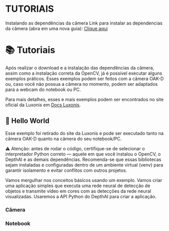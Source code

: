 # TUTORIAIS

Instalando as dependências da câmera
   Link para instalar as dependencias da câmera (abra em uma nova guia): <a href="https://docs.luxonis.com/software/depthai/manual-install/#Manual%20DepthAI%20installation-Installing%20dependencies">Clique aqui</a>
 


<!-- Próximo tópico -->


# 📚 Tutoriais

Após realizar o download e a instalação das dependências da câmera, assim como a instalação correta da OpenCV, já é possível executar alguns exemplos práticos. Esses exemplos podem ser feitos com a câmera OAK-D ou, caso você não possua a câmera no momento, podem ser adaptados para a webcam do notebook ou PC.
  
Para mais detalhes, esses e mais exemplos podem ser encontrados no site oficial da Luxonis em <a href="https://docs.luxonis.com/">Docs Luxonis</a>.
   
## 👋 Hello World

Esse exemplo foi retirado do site da Luxonis e pode ser executado tanto na câmera OAK-D quanto na câmera do seu notebook/PC.

⚠️ Atenção: antes de rodar o código, certifique-se de selecionar o interpretador Python correto — aquele em que você instalou o OpenCV, o DepthAI e as demais dependências. Recomenda-se que essas bibliotecas sejam instaladas e configuradas dentro de um ambiente virtual (venv) para garantir isolamento e evitar conflitos com outros projetos.
    
Vamos mergulhar nos conceitos básicos usando um exemplo. Vamos criar uma aplicação simples que executa uma rede neural de detecção de objetos e transmite vídeo em cores com        as detecções da rede neural visualizadas. Usaremos a API Python do DepthAI para criar a aplicação.
    
### Câmera



### Notebook
    
  
